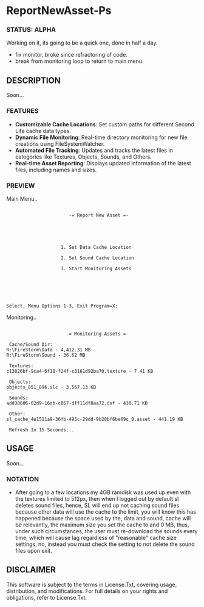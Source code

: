 # ReportNewAsset-Ps

### STATUS: ALPHA
Working on it, its going to be a quick one, done in half a day.
- fix monitor, broke since refractoring of code.
- break from monitoring loop to return to main menu.

## DESCRIPTION
Soon...

### FEATURES
- **Customizable Cache Locations**: Set custom paths for different Second Life cache data types.
- **Dynamic File Monitoring**: Real-time directory monitoring for new file creations using FileSystemWatcher.
- **Automated File Tracking**: Updates and tracks the latest files in categories like Textures, Objects, Sounds, and Others.
- **Real-time Asset Reporting**: Displays updated information of the latest files, including names and sizes.

### PREVIEW
Main Menu..
```

                       -= Report New Asset =-





                    1. Set Data Cache Location

                    2. Set Sound Cache Location

                    3. Start Monitoring Assets






Select, Menu Options 1-3, Exit Program=X:

```
Monitoring..
```

                      -= Monitoring Assets =-

 Cache/Sound Dir:
R:\FireStorm\Data - 4,412.31 MB
R:\FireStorm\Sound - 36.62 MB

 Textures:
c13826bf-9ca4-6f18-f24f-c3161d92ba70.texture - 7.41 KB

 Objects:
objects_851_896.slc - 3,567.13 KB

 Sounds:
add38606-02d9-16db-c867-dff11df8aa72.dsf - 430.71 KB

 Other:
sl_cache_4e1511a9-36fb-495c-29dd-9b28bf6be69c_0.asset - 441.19 KB

 Refresh In 15 Seconds...

```

## USAGE
Soon...

### NOTATION
- After going to a few locations my 4GB ramdisk was used up even with the textures limited to 512px, then when I logged out by default sl deletes sound files, hence, SL will end up not caching sound files because other data will use the cache to the limit, you will know this has happened because the space used by the, data and sound, cache will be relevantly, the maximum size you set the cache to and 0 MB, thus, under such circumstances, the user must re-download the sounds every time, which will cause lag regardless of "reasonable" cache size settings, no, instead you must check the setting to not delete the sound files upon exit.  

## DISCLAIMER
This software is subject to the terms in License.Txt, covering usage, distribution, and modifications. For full details on your rights and obligations, refer to License.Txt.
